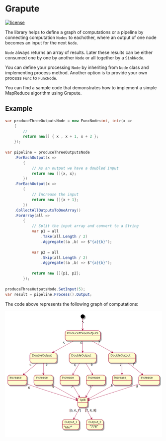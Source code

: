 # Grapute
[![license](https://img.shields.io/github/license/mashape/apistatus.svg?style=flat-square)]()

The library helps to define a graph of computations or a pipeline by connecting computation `Nodes` to eachother, where an output of one node becomes an input for the next `Node`.

`Node` always returns an array of results. Later these results can be either consumed one by one by another `Node` or all together by a `SinkNode`.

You can define your processing `Node` by inheriting from `Node` class and implementing process method. Another option is to provide your own process `Func` to `FuncNode`.

You can find a sample code that demonstrates how to implement a simple MapReduce algorithm using Grapute.

## Example

```csharp
var produceThreeOutputsNode = new FuncNode<int, int>(x =>
    {
        //
        return new[] { x , x + 1, x + 2 };
    });

var pipeline = produceThreeOutputsNode
    .ForEachOutput(x =>
        {
            // As an output we have a doubled input
            return new []{x, x};
        })
    .ForEachOutput(x =>
        {
            // Increase the input
            return new []{x + 1};
        })
    .CollectAllOutputsToOneArray()
    .ForArray(all =>
        {
            // Split the input array and convert to a String
            var p1 = all
                .Take(all.Length / 2)
                .Aggregate((a ,b) => $"{a}{b}");

            var p2 = all
                .Skip(all.Length / 2)
                .Aggregate((a ,b) => $"{a}{b}");

            return new []{p1, p2};
        });

produceThreeOutputsNode.SetInput(5);
var result = pipeline.Process().Output;
```
The code above represents the following graph of computations:

![graph]

[graph]: images/graph.png "Graph of computations"
